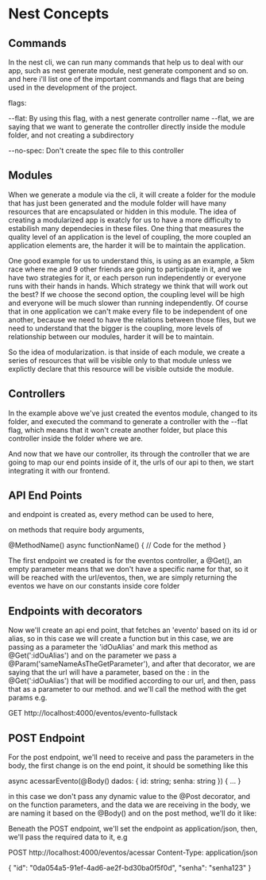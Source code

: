 # Nest Concepts

## Commands

In the nest cli, we can run many commands that help us to deal with our app, such as nest generate module, nest generate
component and so on. and here i'll list one of the important commands and flags that are being used in the development of
the project.


flags: 

--flat: By using this flag, with a nest generate controller name --flat, we are saying that we want to generate the
controller directly inside the module folder, and not creating a subdirectory

--no-spec: Don't create the spec file to this controller

## Modules

When we generate a module via the cli, it will create a folder for the module that has just been generated and the module
folder will have many resources that are encapsulated or hidden in this module.
The idea of creating a modularized app is exatcly for us to have a more difficulty to estabilish many dependecies in these
files. One thing that measures the quality level of an application is the level of coupling, the more coupled an application
elements are, the harder it will be to maintain the application.

One good example for us to understand this, is using as an example, a 5km race where me and 9 other friends are going to
participate in it, and we have two strategies for it, or each person run independently or everyone runs with their hands
in hands. Which strategy we think that will work out the best? If we choose the second option, the coupling level will be
high and everyone will be much slower than running independently. Of course that in one application we can't make every
file to be independent of one another, because we need to have the relations between those files, but we need to understand
that the bigger is the coupling, more levels of relationship between our modules, harder it will be to maintain.

So the idea of modularization. is that inside of each module, we create a series of resources that will be visible only to
that module unless we explictly declare that this resource will be visible outside the module.

## Controllers

In the example above we've just created the eventos module, changed to its folder, and executed the command to generate a
controller with the --flat flag, which means that it won't create another folder, but place this controller inside the
folder where we are.

And now that we have our controller, its through the controller that we are going to map our end points inside of it, the
urls of our api to then, we start integrating it with our frontend. 

## API End Points

and endpoint is created as, every method can be used to here,

on methods that require body arguments, 

@MethodName()
async functionName() {
  // Code for the method
}

The first endpoint we created is for the eventos controller, a @Get(), an empty parameter means that we don't have a specific
name for that, so it will be reached with the url/eventos, then, we are simply returning the eventos we have on our constants
inside core folder

## Endpoints with decorators

Now we'll create an api end point, that fetches an 'evento' based on its id or alias, so in this case we will create a function
but in this case, we are passing as a parameter the 'idOuAlias' and mark this method as @Get(':idOuAlias') and on the parameter
we pass a @Param('sameNameAsTheGetParameter'), and after that decorator, we are saying that the url will have a parameter,
based on the : in the @Get(':idOuAlias') that will be modified according to our url, and then, pass that as a parameter to
our method. and we'll call the method with the get params e.g.

GET http://localhost:4000/eventos/evento-fullstack

## POST Endpoint

For the post endpoint, we'll need to receive and pass the parameters in the body, the first change is on the end point, it
should be something like this

  async acessarEvento(@Body() dados: { id: string; senha: string }) {
    ...
  }

  in this case we don't pass any dynamic value to the @Post decorator, and on the function parameters, and the data we
  are receiving in the body, we are naming it based on the @Body()
  and on the post method, we'll do it like: 

  Beneath the POST endpoint, we'll set the endpoint as application/json, then, we'll pass the required data to it, e.g

  POST http://localhost:4000/eventos/acessar
  Content-Type: application/json

  {
    "id": "0da054a5-91ef-4ad6-ae2f-bd30ba0f5f0d",
    "senha": "senha123"
  }









